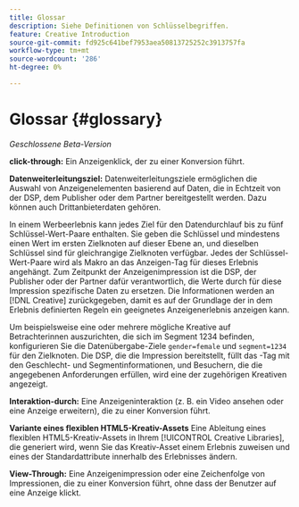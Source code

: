 ```yaml
---
title: Glossar
description: Siehe Definitionen von Schlüsselbegriffen.
feature: Creative Introduction
source-git-commit: fd925c641bef7953aea50813725252c3913757fa
workflow-type: tm+mt
source-wordcount: '286'
ht-degree: 0%

---
```


# Glossar {#glossary}

*Geschlossene Beta-Version*

<!-- more feature metadata?? -->

<!-- ## A-B {#a-b} -->

<!-- not sure I need these "x-through" terms since that we're not creating conversion pixels in this UI, but see if they come up in other text -->

**click-through:** Ein Anzeigenklick, der zu einer Konversion führt.

**Datenweiterleitungsziel:** Datenweiterleitungsziele ermöglichen die Auswahl von Anzeigenelementen basierend auf Daten, die in Echtzeit von der DSP, dem Publisher oder dem Partner bereitgestellt werden. Dazu können auch Drittanbieterdaten gehören.

<!-- verify this -->In einem Werbeerlebnis kann jedes Ziel für den Datendurchlauf bis zu fünf Schlüssel-Wert-Paare enthalten. Sie geben die Schlüssel und mindestens einen Wert im ersten Zielknoten auf dieser Ebene an, und dieselben Schlüssel sind für gleichrangige Zielknoten verfügbar. Jedes der Schlüssel-Wert-Paare wird als Makro an das Anzeigen-Tag für dieses Erlebnis angehängt. Zum Zeitpunkt der Anzeigenimpression ist die DSP, der Publisher oder der Partner dafür verantwortlich, die Werte durch für diese Impression spezifische Daten zu ersetzen. Die Informationen werden an [!DNL Creative] zurückgegeben, damit es auf der Grundlage der in dem Erlebnis definierten Regeln ein geeignetes Anzeigenerlebnis anzeigen kann.

Um beispielsweise eine oder mehrere mögliche Kreative auf Betrachterinnen auszurichten, die sich im Segment 1234 befinden, konfigurieren Sie die Datenübergabe-Ziele `gender=female` und `segment=1234` für den Zielknoten. Die DSP, die die Impression bereitstellt, füllt das -Tag mit den Geschlecht- und Segmentinformationen, und Besuchern, die die angegebenen Anforderungen erfüllen, wird eine der zugehörigen Kreativen angezeigt.

**Interaktion-durch:** Eine Anzeigeninteraktion (z. B. ein Video ansehen oder eine Anzeige erweitern), die zu einer Konversion führt.

<!-- or flexible html5 creative variation? -->
**Variante eines flexiblen HTML5-Kreativ-Assets** Eine Ableitung eines flexiblen HTML5-Kreativ-Assets in Ihrem [!UICONTROL Creative Libraries], die generiert wird, wenn Sie das Kreativ-Asset einem Erlebnis zuweisen und eines der Standardattribute innerhalb des Erlebnisses ändern.

<!-- Not sure if this will be implemented, and how:
You can view all derived creatives, including not only the base creatives you've added but also each child creative derivation, in the card view in [!UICONTROL Creative] > [!UICONTROL Libraries]. In the toolbar, click __?__ , and then select Derived Creatives. [Clarify how to tell which have variations. I can't find any now.]
-->

**View-Through:** Eine Anzeigenimpression oder eine Zeichenfolge von Impressionen, die zu einer Konversion führt, ohne dass der Benutzer auf eine Anzeige klickt.
